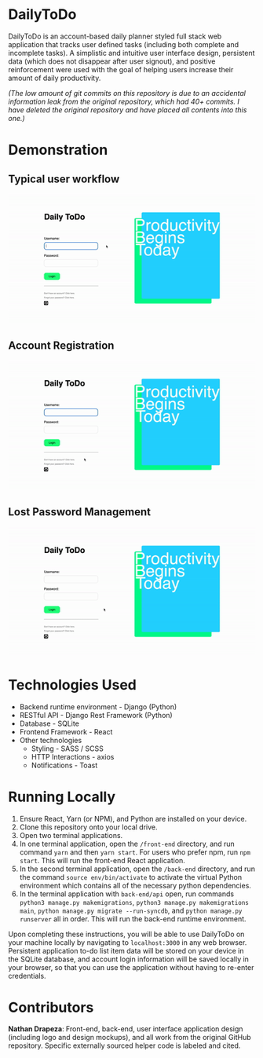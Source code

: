 # DailyToDo
DailyToDo is an account-based daily planner styled full stack web application that tracks user defined tasks (including both complete and incomplete tasks). A simplistic and intuitive user interface design, persistent data (which does not disappear after user signout), and positive reinforcement were used with the goal of helping users increase their amount of daily productivity.


*(The low amount of git commits on this repository is due to an accidental information leak from the original repository, which had 40+ commits. I have deleted the original repository and have placed all contents into this one.)*
# Demonstration
## Typical user workflow
![User workflow demonstration](https://raw.githubusercontent.com/nathandrapeza/DailyToDo/main/demo/user_workflow.gif)
## Account Registration
![Account registration demonstration](https://raw.githubusercontent.com/nathandrapeza/DailyToDo/main/demo/account_registration.gif)
## Lost Password Management
![Password reset demonstration](https://raw.githubusercontent.com/nathandrapeza/DailyToDo/main/demo/password_reset.gif)

# Technologies Used

* Backend runtime environment - Django (Python)
* RESTful API - Django Rest Framework (Python)
* Database - SQLite
* Frontend Framework - React
* Other technologies
    * Styling - SASS / SCSS
    * HTTP Interactions - axios
    * Notifications - Toast
    
# Running Locally
1. Ensure React, Yarn (or NPM), and Python are installed on your device.
2. Clone this repository onto your local drive.
3. Open two terminal applications.
4. In one terminal application, open the `/front-end` directory, and run command `yarn` and then `yarn start`. For users who prefer npm, run `npm start`. This will run the front-end React application.
5. In the second terminal application, open the `/back-end` directory, and run the command `source env/bin/activate` to activate the virtual Python environment which contains all of the necessary python dependencies.
6. In the terminal application with `back-end/api` open, run commands `python3 manage.py makemigrations`, `python3 manage.py makemigrations main`, `python manage.py migrate --run-syncdb`, and `python manage.py runserver` all in order. This will run the back-end runtime environment.

Upon completing these instructions, you will be able to use DailyToDo on your machine locally by navigating to `localhost:3000` in any web browser. Persistent application to-do list item data will be stored on your device in the SQLite database, and account login information will be saved locally in your browser, so that you can use the application without having to re-enter credentials.
    
# Contributors
**Nathan Drapeza**: Front-end, back-end, user interface application design (including logo and design mockups), and all work from the original GitHub repository. Specific externally sourced helper code is labeled and cited.
